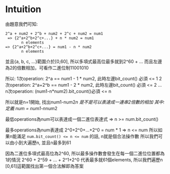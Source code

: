 # Intuition
由題意我們可知:
```
2^a + num2 + 2^b + num2 + 2^c + num2 = num1
 => {2^a+2^b+2^c+...} + n * num2 = num1
       n elements
=> {2^a+2^b+2^c+...} = num1 - n * num2
       n elements
```

並且{a, b, c, ...}範圍介於[0,60], 所以多項式最高位最多就到2^60 + ...
而且左邊為2的倍數相加，可看作二進位制11001010

所以:
1次operation: 2^a == num1 - 1 * num2, 此時左邊bit_count() 必須 <= 1
2次operation: 2^a+2^b == num1 - 2 * num2, 此時左邊bit_count() 必須 <= 2
...
n次operation: (num1-n*num2).bit_count()必須 <= n

所以就是n=1開始, 找出num1-num2*n 是不是可以表達成一連串2倍數的相加
其中:
定義 num = num1-n*num2

最低operations為num可以表達成一個二進位表達式
=> n >= num.bit_count()

最多operations為num表達成 2^0+2^0+...+2^0 = num * 1
=> n <= num
所以如果n能滿足 `num.bit_count() <= n <= num` 的話, n就是個合法操作數
所以我們可以由小到大遍歷n, 並且n最多到61

因為二進位多項式最高位為2^60, 所以最多操作數會發生在每一個二進位位置都為1的情況
2^60 + 2^59 + ... + 2^1+2^0
代表最多就61個elements, 所以我們遍歷n [0,61]這範圍找出第一個合法解即為答案